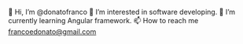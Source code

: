 👋 Hi, I’m @donatofranco
👀 I’m interested in software developing.
🌱 I’m currently learning Angular framework.
📫 How to reach me francoedonato@gmail.com
